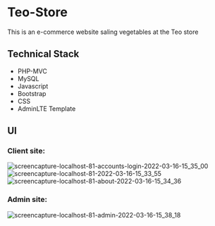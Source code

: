 # Teo-Store
 This is an e-commerce website saling vegetables at the Teo store
 
 ## Technical Stack
 - PHP-MVC 
 - MySQL
 - Javascript
 - Bootstrap
 - CSS
 - AdminLTE Template

 ## UI
 ### Client site:
![screencapture-localhost-81-accounts-login-2022-03-16-15_35_00](https://user-images.githubusercontent.com/86045295/158549637-da94337d-e707-4bb6-8996-c29b68f1aebf.png)
![screencapture-localhost-81-2022-03-16-15_33_55](https://user-images.githubusercontent.com/86045295/158549701-0fc05bc0-4ced-45b9-aaa3-440a13168c06.png)
![screencapture-localhost-81-about-2022-03-16-15_34_36](https://user-images.githubusercontent.com/86045295/158549758-fe4ed539-8e5b-4927-8885-85ab3db2e236.png)
### Admin site:
![screencapture-localhost-81-admin-2022-03-16-15_38_18](https://user-images.githubusercontent.com/86045295/158550050-908de09c-215a-4e58-af58-5dc2b7fcd04e.png)
